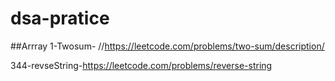 ﻿# dsa-pratice

##Arrray
1-Twosum- //https://leetcode.com/problems/two-sum/description/


344-revseString-https://leetcode.com/problems/reverse-string
